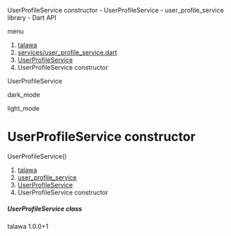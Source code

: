 




UserProfileService constructor - UserProfileService - user\_profile\_service library - Dart API







menu

1. [talawa](../../index.html)
2. [services/user\_profile\_service.dart](../../services_user_profile_service/services_user_profile_service-library.html)
3. [UserProfileService](../../services_user_profile_service/UserProfileService-class.html)
4. UserProfileService constructor

UserProfileService


dark\_mode

light\_mode




# UserProfileService constructor


UserProfileService()

 


1. [talawa](../../index.html)
2. [user\_profile\_service](../../services_user_profile_service/services_user_profile_service-library.html)
3. [UserProfileService](../../services_user_profile_service/UserProfileService-class.html)
4. UserProfileService constructor

##### UserProfileService class





talawa
1.0.0+1






